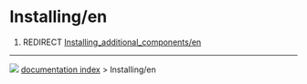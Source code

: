 # Installing/en
1.  REDIRECT [Installing_additional_components/en](Installing_additional_components/en.md)



---
![](images/Button_right.svg) [documentation index](../README.md) > Installing/en
